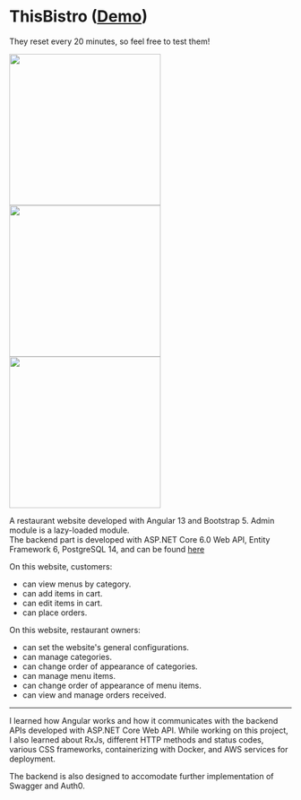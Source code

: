 # ThisBistro ([Demo](https://thisbistro.com/))
They reset every 20 minutes, so feel free to test them!

<img src="https://projectcode9.com/images/thisbistro1.jpg" width="270"> <img src="https://projectcode9.com/images/thisbistro2.jpg" width="270"> <img src="https://projectcode9.com/images/thisbistro3.jpg" width="270">

A restaurant website developed with Angular 13 and Bootstrap 5.
Admin module is a lazy-loaded module.  
The backend part is developed with ASP.NET Core 6.0 Web API, Entity Framework 6, PostgreSQL 14, and can be found [here](https://github.com/projjk/ThisBistro-API)

On this website, customers:

- can view menus by category.
- can add items in cart.
- can edit items in cart.
- can place orders.

On this website, restaurant owners:

- can set the website's general configurations.
- can manage categories.
- can change order of appearance of categories.
- can manage menu items.
- can change order of appearance of menu items.
- can view and manage orders received.

---

I learned how Angular works and how it communicates with the backend APIs developed with ASP.NET Core Web API. While working on this project, I also learned about RxJs, different HTTP methods and status codes, various CSS frameworks, containerizing with Docker, and AWS services for deployment.

The backend is also designed to accomodate further implementation of Swagger and Auth0.

